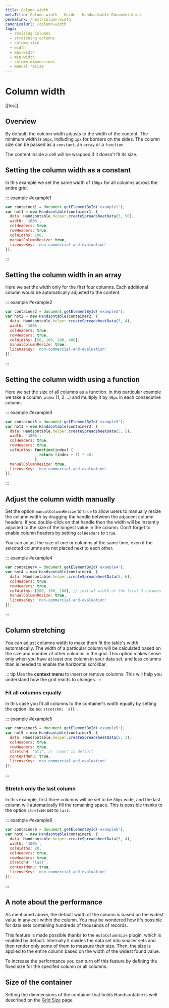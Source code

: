 ```yaml
---
title: Column width
metaTitle: Column width - Guide - Handsontable Documentation
permalink: /next/column-width
canonicalUrl: /column-width
tags:
  - resizing columns
  - stretching columns
  - column size
  - width
  - max-width
  - min-width
  - column dimmensions
  - manual resize
---
```


# Column width

[[toc]]

## Overview

By default, the column width adjusts to the width of the content. The minimum width is `50px`, indluding `1px` for borders on the sides. The column size can be passed as a `constant`, an `array` or a `function`.

The content inside a cell will be wrapped if it doesn't fit its size.

## Setting the column width as a constant

In this example we set the same width of `100px` for all columns across the entire grid.

::: example #example1
```js
var container1 = document.getElementById('example1');
var hot1 = new Handsontable(container1, {
  data: Handsontable.helper.createSpreadsheetData(5, 50),
  width: '100%',
  colHeaders: true,
  rowHeaders: true,
  colWidths: 100,
  manualColumnResize: true,
  licenseKey: 'non-commercial-and-evaluation'
});
```
:::

## Setting the column width in an array

Here we set the width only for the first four columns. Each additional column would be automatically adjusted to the content.  

::: example #example2
```js
var container2 = document.getElementById('example2');
var hot2 = new Handsontable(container2, {
  data: Handsontable.helper.createSpreadsheetData(5, 4),
  width: '100%',
  colHeaders: true,
  rowHeaders: true,
  colWidths: [50, 100, 200, 400],
  manualColumnResize: true,
  licenseKey: 'non-commercial-and-evaluation'
});
```
:::

## Setting the column width using a function

Here we set the size of all columns as a function. In this particular example we take a column `index` (1, 2 ...) and multiply it by `40px` in each consecutive column. 

::: example #example3
```js
var container3 = document.getElementById('example3');
var hot3 = new Handsontable(container3, {
  data: Handsontable.helper.createSpreadsheetData(5, 5),
  width: '100%',
  colHeaders: true,
  rowHeaders: true,
  colWidths: function(index) {
               return (index + 1) * 40;
             },
  manualColumnResize: true,
  licenseKey: 'non-commercial-and-evaluation'
});
```
:::

## Adjust the column width manually

Set the option `manualColumnResize` to `true` to allow users to manually resize the column width by dragging the handle between the adjacent column headers. If you double-click on that handle then the width will be instantly adjusted to the size of the longest value in the column. Don't forget to enable column headers by setting `colHeaders` to `true`.

You can adjust the size of one or columns at the same time, even if the selected columns are not placed next to each other.

::: example #example4
```js
var container4 = document.getElementById('example4');
var hot4 = new Handsontable(container4, {
  data: Handsontable.helper.createSpreadsheetData(5, 6),
  colHeaders: true,
  rowHeaders: true,
  colWidths: [200, 100, 100], // initial width of the first 3 columns
  manualColumnResize: true,
  licenseKey: 'non-commercial-and-evaluation'
});
```
:::

## Column stretching

You can adjust columns width to make them fit the table's width automatically. The width of a particular column will be calculated based on the size and number of other columns in the grid. This option makes sense only when you have at least one column in your data set, and less columns than is needed to enable the horizontal scrollbar.

::: tip
Use the **context menu** to insert or remove columns. This will help you understand how the grid reacts to changes.
:::

### Fit all columns equally

In this case you fit all columns to the container's width equally by setting the option like so: `stretchH: 'all'`.

::: example #example5
```js
var container5 = document.getElementById('example5');
var hot5 = new Handsontable(container5, {
  data: Handsontable.helper.createSpreadsheetData(5, 3),
  colHeaders: true,
  rowHeaders: true,
  stretchH: 'all', // 'none' is default
  contextMenu: true,
  licenseKey: 'non-commercial-and-evaluation'
});
```
:::

### Stretch only the last column

In this example, first three columns will be set to be `80px` wide, and the last column will automatically fill the remaining space. This is possible thanks to the option `stretchH` set to `last`.

::: example #example6
```js
var container6 = document.getElementById('example6');
var hot6 = new Handsontable(container6, {
  data: Handsontable.helper.createSpreadsheetData(5, 4),
  width: '100%',
  colWidths: 80,
  colHeaders: true,
  rowHeaders: true,
  stretchH: 'last',
  contextMenu: true,
  licenseKey: 'non-commercial-and-evaluation'
});
```
:::

## A note about the performance

As mentioned above, the default width of the column is based on the widest value in any cell within the column. You may be wondered how it's possible for data sets containing hundreds of thousands of records.

This feature is made possible thanks to the `AutoColumnSize` plugin, which is enabled by default. Internally it divides the data set into smaller sets and then render only some of them to measure their size. Then, the size is applied to the entire column based on the width of the widest found value.

To increase the performance you can turn off this feature by defining the fixed size for the specifed column or all columns.  

## Size of the container

Setting the dimmensions of the container that holds Handsontable is well described on the [Grid Size](../grid-size) page. 
